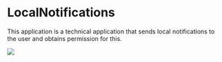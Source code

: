 # LocalNotifications

This application is a technical application that sends local notifications to the user and obtains permission for this.

![](https://media.giphy.com/media/pBZarluxlw5aKsa6Z8/giphy.gif)
